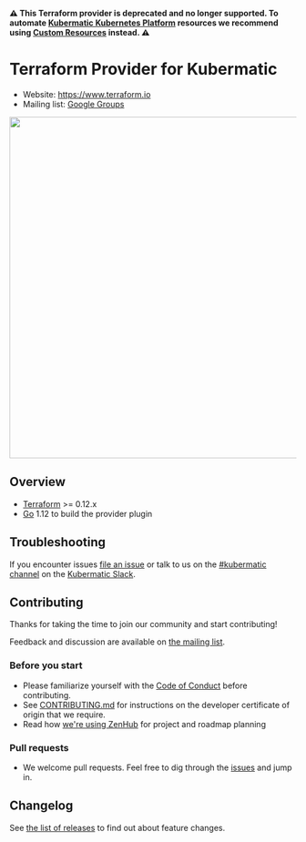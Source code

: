 **:warning: This Terraform provider is deprecated and no longer supported. To automate [Kubermatic Kubernetes Platform](https://docs.kubermatic.com/kubermatic/latest/) resources we recommend using [Custom Resources](https://docs.kubermatic.com/kubermatic/latest/references/crds/) instead. :warning:**

# Terraform Provider for Kubermatic

- Website: https://www.terraform.io
- Mailing list: [Google Groups](https://groups.google.com/forum/#!forum/loodse-dev)

<img src="https://cdn.rawgit.com/hashicorp/terraform-website/master/content/source/assets/images/logo-hashicorp.svg" width="600px">

## Overview

- [Terraform](https://www.terraform.io/downloads.html) >= 0.12.x
- [Go](https://golang.org/doc/install) 1.12 to build the provider plugin


## Troubleshooting

If you encounter issues [file an issue][1] or talk to us on the [#kubermatic channel][12] on the [Kubermatic Slack][15].

## Contributing

Thanks for taking the time to join our community and start contributing!

Feedback and discussion are available on [the mailing list][11].

### Before you start

* Please familiarize yourself with the [Code of Conduct][4] before contributing.
* See [CONTRIBUTING.md][2] for instructions on the developer certificate of origin that we require.
* Read how [we're using ZenHub][13] for project and roadmap planning

### Pull requests

* We welcome pull requests. Feel free to dig through the [issues][1] and jump in.

## Changelog

See [the list of releases][3] to find out about feature changes.

[1]: https://github.com/kubermatic/terraform-provider-kubermatic/issues
[2]: https://github.com/kubermatic/terraform-provider-kubermatic/blob/master/CONTRIBUTING.md
[3]: https://github.com/kubermatic/terraform-provider-kubermatic/releases
[4]: https://github.com/kubermatic/terraform-provider-kubermatic/blob/master/CODE_OF_CONDUCT.md

[11]: https://groups.google.com/forum/#!forum/loodse-dev
[12]: https://kubermatic.slack.com/messages/terraform-provider-kubermatic
[13]: https://github.com/kubermatic/terraform-provider-kubermatic/blob/master/docs/zenhub.md
[15]: http://slack.kubermatic.io/

[21]: https://kubermatic.github.io/terraform-provider-kubermatic/
